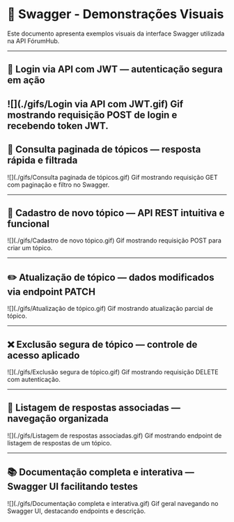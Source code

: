 # 🎥 Swagger - Demonstrações Visuais

Este documento apresenta exemplos visuais da interface Swagger utilizada na API FórumHub.

---

## 🔐 Login via API com JWT — autenticação segura em ação
![](./gifs/Login via API com JWT.gif)
Gif mostrando requisição POST de login e recebendo token JWT.
---

## 📄 Consulta paginada de tópicos — resposta rápida e filtrada
![](./gifs/Consulta paginada de tópicos.gif)
Gif mostrando requisição GET com paginação e filtro no Swagger.

---

## 📝 Cadastro de novo tópico — API REST intuitiva e funcional
![](./gifs/Cadastro de novo tópico.gif)
Gif mostrando requisição POST para criar um tópico.

---

## ✏️ Atualização de tópico — dados modificados via endpoint PATCH
![](./gifs/Atualização de tópico.gif)
Gif mostrando atualização parcial de tópico.

---

## ❌ Exclusão segura de tópico — controle de acesso aplicado
![](./gifs/Exclusão segura de tópico.gif)
Gif mostrando requisição DELETE com autenticação.

---

## 💬 Listagem de respostas associadas — navegação organizada
![](./gifs/Listagem de respostas associadas.gif)
Gif mostrando endpoint de listagem de respostas de um tópico.

---

## 📚 Documentação completa e interativa — Swagger UI facilitando testes
![](./gifs/Documentação completa e interativa.gif)
Gif geral navegando no Swagger UI, destacando endpoints e descrição.
